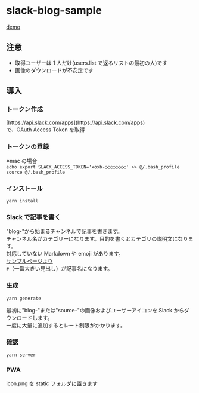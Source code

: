 # slack-blog-sample

[demo](https://slack-blog-sample-beta.firebaseapp.com/)

## 注意

- 取得ユーザーは 1 人だけ(users.list で返るリストの最初の人)です
- 画像のダウンロードが不安定です

## 導入

### トークン作成

[https://api.slack.com/apps](https://api.slack.com/apps)  
で、OAuth Access Token を取得

### トークンの登録

※mac の場合  
`echo export SLACK_ACCESS_TOKEN='xoxb-○○○○○○○○' >> @/.bash_profile`  
`source @/.bash_profile`

### インストール

`yarn install`

### Slack で記事を書く

"blog-"から始まるチャンネルで記事を書きます。  
チャンネル名がカテゴリーになります。目的を書くとカテゴリの説明文になります。  
対応していない Markdown や emoji があります。  
[サンプルページより](https://slack-blog-sample-beta.firebaseapp.com/categories/CEY521C1L/entry-1545139299.002600)  
`#`（一番大きい見出し）が記事名になります。

### 生成

`yarn generate`

最初に"blog-"または"source-"の画像およびユーザーアイコンを Slack からダウンロードします。  
一度に大量に追加するとレート制限がかかります。

### 確認

`yarn server`

### PWA

icon.png を static フォルダに置きます
